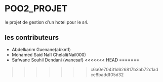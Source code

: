 # POO2_PROJET

le projet de gestion d'un hotel pour le s4.

## les contributeurs 
- Abdelkarim Guenane(abkm1)
- Mohamed Said Naïl Chelali(Nail000)
- Safwane Souhil Dendani (wanesaf)
<<<<<<< HEAD
=======

>>>>>>> c6a0e70431d626817b3ab72c1adce8baddf05d32
